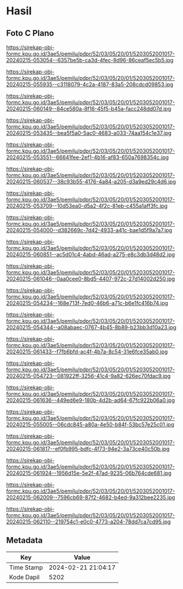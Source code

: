 # Hasil

## Foto C Plano

https://sirekap-obj-formc.kpu.go.id/3ae5/pemilu/pdpr/52/03/05/20/01/5203052001017-20240215-053054--6357be5b-ca3d-4fec-9d96-86ceaf5ec5b5.jpg

https://sirekap-obj-formc.kpu.go.id/3ae5/pemilu/pdpr/52/03/05/20/01/5203052001017-20240215-055935--c3118079-4c2a-4187-83a5-208cdcd09853.jpg

https://sirekap-obj-formc.kpu.go.id/3ae5/pemilu/pdpr/52/03/05/20/01/5203052001017-20240215-060149--84ce580a-8f16-45f5-b45a-facc248dd07d.jpg

https://sirekap-obj-formc.kpu.go.id/3ae5/pemilu/pdpr/52/03/05/20/01/5203052001017-20240215-053435--bea5f5a0-5ac0-4683-a033-74aa154c1e37.jpg

https://sirekap-obj-formc.kpu.go.id/3ae5/pemilu/pdpr/52/03/05/20/01/5203052001017-20240215-053551--66641fee-2ef1-4b16-af83-650a7698354c.jpg

https://sirekap-obj-formc.kpu.go.id/3ae5/pemilu/pdpr/52/03/05/20/01/5203052001017-20240215-060537--38c93b55-4176-4a84-a205-d3a9ed29c4d6.jpg

https://sirekap-obj-formc.kpu.go.id/3ae5/pemilu/pdpr/52/03/05/20/01/5203052001017-20240215-053709--10d53ea0-d5a2-4f2c-81eb-c455a1aff3fc.jpg

https://sirekap-obj-formc.kpu.go.id/3ae5/pemilu/pdpr/52/03/05/20/01/5203052001017-20240215-054000--d382669c-7d42-4933-a41c-bae1d5f9a7a7.jpg

https://sirekap-obj-formc.kpu.go.id/3ae5/pemilu/pdpr/52/03/05/20/01/5203052001017-20240215-060851--ac5d01c4-4abd-46ad-a275-e8c3db3d48d2.jpg

https://sirekap-obj-formc.kpu.go.id/3ae5/pemilu/pdpr/52/03/05/20/01/5203052001017-20240215-061046--0aa0cee0-8bd5-4407-972c-27d14002d250.jpg

https://sirekap-obj-formc.kpu.go.id/3ae5/pemilu/pdpr/52/03/05/20/01/5203052001017-20240215-054234--168e713f-7ed0-46b6-a71c-b6e1fc416b74.jpg

https://sirekap-obj-formc.kpu.go.id/3ae5/pemilu/pdpr/52/03/05/20/01/5203052001017-20240215-054344--a08abaec-0767-4b45-8b89-b23bb3d10a23.jpg

https://sirekap-obj-formc.kpu.go.id/3ae5/pemilu/pdpr/52/03/05/20/01/5203052001017-20240215-061433--f7fb6bfd-ac4f-4b7a-8c54-31e6fce35ab0.jpg

https://sirekap-obj-formc.kpu.go.id/3ae5/pemilu/pdpr/52/03/05/20/01/5203052001017-20240215-054723--081922ff-3256-41c4-9a82-626ec70fdac9.jpg

https://sirekap-obj-formc.kpu.go.id/3ae5/pemilu/pdpr/52/03/05/20/01/5203052001017-20240215-061636--449ed6e9-180b-4d2b-ad64-67fc922b06a0.jpg

https://sirekap-obj-formc.kpu.go.id/3ae5/pemilu/pdpr/52/03/05/20/01/5203052001017-20240215-055005--06cdc845-a80a-4e50-b84f-53bc57e25c01.jpg

https://sirekap-obj-formc.kpu.go.id/3ae5/pemilu/pdpr/52/03/05/20/01/5203052001017-20240215-061817--ef0fb995-bdfc-4f73-94e2-3a73ce40c50b.jpg

https://sirekap-obj-formc.kpu.go.id/3ae5/pemilu/pdpr/52/03/05/20/01/5203052001017-20240215-061924--1956d15e-5e2f-47ad-9235-06b764cde681.jpg

https://sirekap-obj-formc.kpu.go.id/3ae5/pemilu/pdpr/52/03/05/20/01/5203052001017-20240215-062009--7596cb69-87f2-4682-b4ed-9a312bee2235.jpg

https://sirekap-obj-formc.kpu.go.id/3ae5/pemilu/pdpr/52/03/05/20/01/5203052001017-20240215-062110--219754c1-e0c0-4773-a204-78dd7ca7cd95.jpg


## Metadata

| Key        | Value               |
| ---------- | ------------------- |
| Time Stamp | 2024-02-21 21:04:17 |
| Kode Dapil | 5202                |



